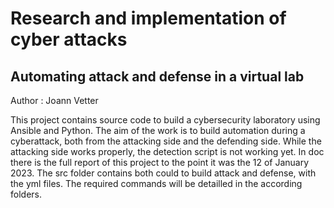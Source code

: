 # Research and implementation of cyber attacks
## Automating attack and defense in a virtual lab

Author : Joann Vetter

This project contains source code to build a cybersecurity laboratory using Ansible and Python.
The aim of the work is to build automation during a cyberattack, both from the attacking side and the defending side.
While the attacking side works properly, the detection script is not working yet.
In doc there is the full report of this project to the point it was the 12 of January 2023.
The src folder contains both could to build attack and defense, with the yml files. The required commands will be detailled in the according folders.
